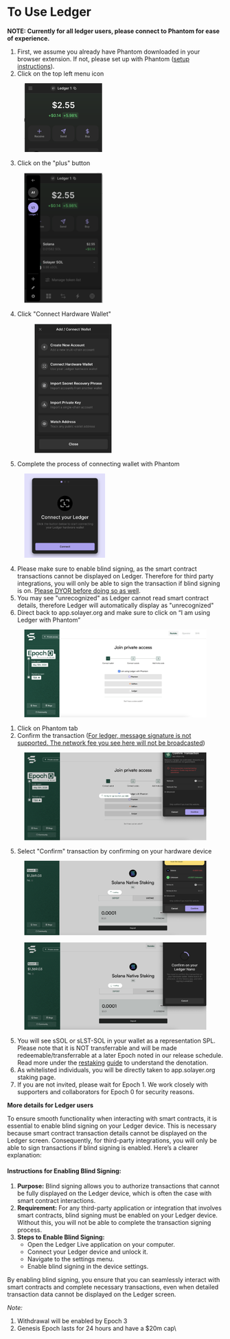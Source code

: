 # To Use Ledger

**NOTE: Currently for all ledger users, please connect to Phantom for ease of experience.**&#x20;

1. First, we assume you already have Phantom downloaded in your browser extension. If not, please  set up with Phantom ([setup instructions](https://help.phantom.app/hc/en-us/articles/8071074929043-How-to-create-a-new-wallet)).&#x20;
2. Click on the top left menu icon&#x20;

<figure><img src="../.gitbook/assets/image (7).png" alt="" width="181"><figcaption></figcaption></figure>

3. Click on the "plus" button&#x20;

<figure><img src="../.gitbook/assets/image (8).png" alt="" width="183"><figcaption></figcaption></figure>

4.  Click "Connect Hardware Wallet"&#x20;

    <figure><img src="../.gitbook/assets/image (9).png" alt="" width="179"><figcaption></figcaption></figure>
5. Complete the process of connecting wallet with Phantom

<figure><img src="../.gitbook/assets/image (10).png" alt="" width="188"><figcaption></figcaption></figure>

4. Please make sure to enable blind signing, as the smart contract transactions cannot be displayed on Ledger. Therefore for third party integrations, you will only be able to sign the transaction if blind signing is on. [Please DYOR before doing so as well](https://www.ledger.com/academy/enable-blind-signing-why-when-and-how-to-stay-safe).&#x20;
5. You may see "unrecognized" as Ledger cannot read smart contract details, therefore Ledger will automatically display as "unrecognized"&#x20;
6. Direct back to app.solayer.org and make sure to click on “I am using Ledger with Phantom”

<figure><img src="../.gitbook/assets/image (2) (2).png" alt=""><figcaption></figcaption></figure>

1. Click on Phantom tab
2. Confirm the transaction ([For ledger, message signature is not supported. The network fee you see here will not be broadcasted](https://spl.solana.com/memo))

<figure><img src="../.gitbook/assets/image (3) (3).png" alt=""><figcaption></figcaption></figure>

5. Select "Confirm" transaction by confirming on your hardware device&#x20;

<figure><img src="../.gitbook/assets/image (17).png" alt=""><figcaption></figcaption></figure>

<figure><img src="../.gitbook/assets/image (19).png" alt=""><figcaption></figcaption></figure>

5. You will see sSOL or sLST-SOL in your wallet as a representation SPL. Please note that it is NOT transferrable and will be made redeemable/transferrable at a later Epoch noted in our release schedule. Read more under the [restaking](https://docs.solayer.org/solayer-docs/restaking/restaking-architecture) [guide](https://docs.solayer.org/solayer-docs/restaking/restaking-architecture) to understand the denotation.&#x20;
6. As whitelisted individuals, you will be directly taken to app.solayer.org staking page.&#x20;
7. If you are not invited, please wait for Epoch 1. We work closely with supporters and collaborators for Epoch 0 for security reasons.&#x20;



**More details for Ledger users**

To ensure smooth functionality when interacting with smart contracts, it is essential to enable blind signing on your Ledger device. This is necessary because smart contract transaction details cannot be displayed on the Ledger screen. Consequently, for third-party integrations, you will only be able to sign transactions if blind signing is enabled. Here’s a clearer explanation:

#### Instructions for Enabling Blind Signing:

1. **Purpose:** Blind signing allows you to authorize transactions that cannot be fully displayed on the Ledger device, which is often the case with smart contract interactions.
2. **Requirement:** For any third-party application or integration that involves smart contracts, blind signing must be enabled on your Ledger device. Without this, you will not be able to complete the transaction signing process.
3. **Steps to Enable Blind Signing:**
   * Open the Ledger Live application on your computer.
   * Connect your Ledger device and unlock it.
   * Navigate to the settings menu.
   * Enable blind signing in the device settings.

By enabling blind signing, you ensure that you can seamlessly interact with smart contracts and complete necessary transactions, even when detailed transaction data cannot be displayed on the Ledger screen.



_Note:_&#x20;

1. Withdrawal will be enabled by Epoch 3
2. Genesis Epoch lasts for 24 hours and have a $20m cap\
